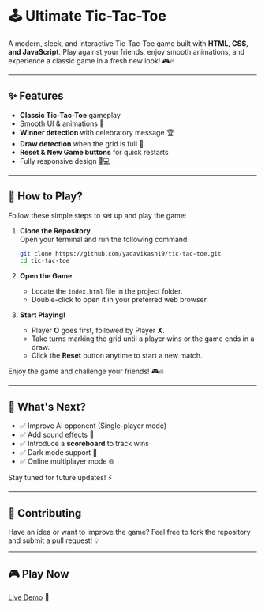 # 🕹️ Ultimate Tic-Tac-Toe

A modern, sleek, and interactive Tic-Tac-Toe game built with **HTML, CSS, and JavaScript**. Play against your friends, enjoy smooth animations, and experience a classic game in a fresh new look! 🎮🔥

---

## ✨ Features
- **Classic Tic-Tac-Toe** gameplay
- Smooth UI & animations 🎨
- **Winner detection** with celebratory message 🏆
- **Draw detection** when the grid is full 🤝
- **Reset & New Game buttons** for quick restarts
- Fully responsive design 📱💻

---

## 🎲 How to Play?

Follow these simple steps to set up and play the game:

1. **Clone the Repository**  
   Open your terminal and run the following command:
   ```sh
   git clone https://github.com/yadavikash19/tic-tac-toe.git
   cd tic-tac-toe
   ```

2. **Open the Game**  
   - Locate the `index.html` file in the project folder.  
   - Double-click to open it in your preferred web browser.

3. **Start Playing!**  
   - Player **O** goes first, followed by Player **X**.  
   - Take turns marking the grid until a player wins or the game ends in a draw.  
   - Click the **Reset** button anytime to start a new match.

Enjoy the game and challenge your friends! 🎮🔥

---

## 🚀 What's Next?
- ✅ Improve AI opponent (Single-player mode)
- ✅ Add sound effects 🎵
- ✅ Introduce a **scoreboard** to track wins
- ✅ Dark mode support 🌙
- ✅ Online multiplayer mode 🌐

Stay tuned for future updates! ⚡

---

## 📌 Contributing
Have an idea or want to improve the game? Feel free to fork the repository and submit a pull request! 💡

---

## 🎮 Play Now
[Live Demo](https://tic-tac-toe-by-vy.netlify.app/) 🚀
